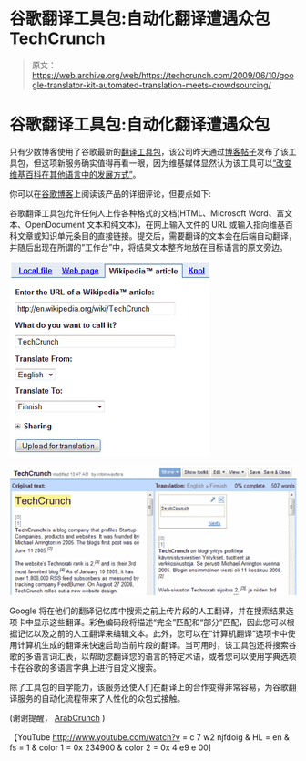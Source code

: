 # 谷歌翻译工具包:自动化翻译遭遇众包 TechCrunch

> 原文：<https://web.archive.org/web/https://techcrunch.com/2009/06/10/google-translator-kit-automated-translation-meets-crowdsourcing/>

# 谷歌翻译工具包:自动化翻译遭遇众包

只有少数博客使用了谷歌最新的[翻译工具包](https://web.archive.org/web/20230210000520/http://translate.google.com/toolkit/)，该公司昨天通过[博客帖子](https://web.archive.org/web/20230210000520/http://googleblog.blogspot.com/2009/06/translating-worlds-information-with.html)发布了该工具包，但这项新服务确实值得再看一眼，因为维基媒体显然认为该工具可以[“改变维基百科在其他语言中的发展方式”](https://web.archive.org/web/20230210000520/http://blog.wikimedia.org/2009/06/09/google-translator-toolkit-supports-wikipedia/)。

你可以在[谷歌博客](https://web.archive.org/web/20230210000520/http://blogoscoped.com/archive/2009-06-09-n19.html)上阅读该产品的详细评论，但要点如下:

谷歌翻译工具包允许任何人上传各种格式的文档(HTML、Microsoft Word、富文本、OpenDocument 文本和纯文本)，在网上输入文件的 URL 或输入指向维基百科文章或知识单元条目的直接链接。提交后，需要翻译的文本会在后端自动翻译，并随后出现在所谓的“工作台”中，将结果文本整齐地放在目标语言的原文旁边。

![](img/5501ae80c0f399e6864d5c02b3ae1f86.png)

![](img/03ed0f7badeb202eb0d62a154e9f30a4.png)

Google 将在他们的翻译记忆库中搜索之前上传片段的人工翻译，并在搜索结果选项卡中显示这些翻译。彩色编码段将描述“完全”匹配和“部分”匹配，因此您可以根据记忆以及之前的人工翻译来编辑文本。此外，您可以在“计算机翻译”选项卡中使用计算机生成的翻译来快速启动当前片段的翻译。当可用时，该工具包还将搜索谷歌的多语言词汇表，以帮助您翻译您的语言的特定术语，或者您可以使用字典选项卡在谷歌的多语言字典上进行自定义搜索。

除了工具包的自学能力，该服务还使人们在翻译上的合作变得非常容易，为谷歌翻译服务的自动化流程带来了人性化的众包式接触。

(谢谢提醒， [ArabCrunch](https://web.archive.org/web/20230210000520/http://arabcrunch.com/2009/06/breaking-google-launches-translator-toolkit-an-ai-and-crowed-sourced-collaborative-english-translation-app-supporting-43-languages-including-arabic.html) )

【YouTube http://www.youtube.com/watch?v = c 7 w2 njfdoig & HL = en & fs = 1 & color 1 = 0x 234900 & color 2 = 0x 4 e9 e 00]